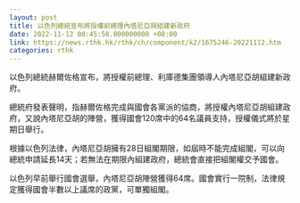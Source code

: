```yaml
---
layout: post
title: 以色列總統宣布將授權前總理內塔尼亞胡組建新政府
date: 2022-11-12 00:45:58.000000000 +08:00
link: https://news.rthk.hk/rthk/ch/component/k2/1675246-20221112.htm
categories: rthk
---
```


以色列總統赫爾佐格宣布，將授權前總理、利庫德集團領導人內塔尼亞胡組建新政府。

總統府發表聲明，指赫爾佐格完成與國會各黨派的協商，將授權內塔尼亞胡組建政府，又說內塔尼亞胡的陣營，獲得國會120席中的64名議員支持，授權儀式將於星期日舉行。

根據以色列法律，內塔尼亞胡擁有28日組閣期限，如屆時不能完成組閣，可以向總統申請延長14天；若無法在期限內組建政府，總統會直接把組閣權交予國會。

以色列早前舉行國會選舉，內塔尼亞胡陣營獲得64席。國會實行一院制，法律規定獲得國會半數以上議席的政黨，可單獨組閣。
